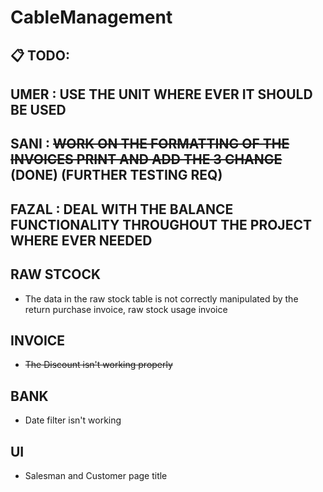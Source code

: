 # CableManagement


## 📋 TODO: 



## UMER :  USE THE UNIT WHERE EVER IT SHOULD BE USED 

## SANI :   ~~WORK ON THE FORMATTING OF THE INVOICES PRINT AND ADD THE 3 CHANGE~~ (DONE) (FURTHER TESTING REQ) 

## FAZAL : DEAL WITH THE BALANCE FUNCTIONALITY THROUGHOUT THE PROJECT WHERE EVER NEEDED 





## RAW STCOCK
- The data in the raw stock table is not correctly manipulated by the return purchase invoice, raw stock usage invoice
 



 ## INVOICE

- ~~The Discount isn't working properly~~

## BANK

- Date filter isn't working

## UI
- Salesman and Customer page title 